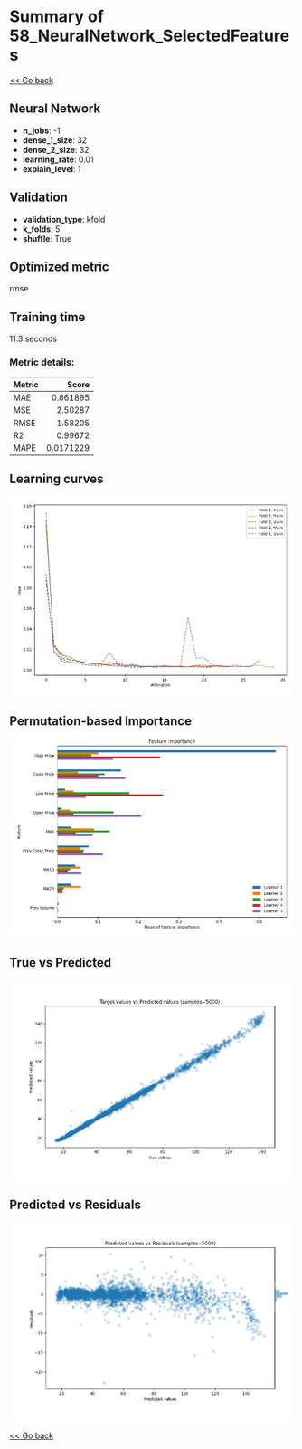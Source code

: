 # Summary of 58_NeuralNetwork_SelectedFeatures

[<< Go back](../README.md)


## Neural Network
- **n_jobs**: -1
- **dense_1_size**: 32
- **dense_2_size**: 32
- **learning_rate**: 0.01
- **explain_level**: 1

## Validation
 - **validation_type**: kfold
 - **k_folds**: 5
 - **shuffle**: True

## Optimized metric
rmse

## Training time

11.3 seconds

### Metric details:
| Metric   |     Score |
|:---------|----------:|
| MAE      | 0.861895  |
| MSE      | 2.50287   |
| RMSE     | 1.58205   |
| R2       | 0.99672   |
| MAPE     | 0.0171229 |



## Learning curves
![Learning curves](learning_curves.png)

## Permutation-based Importance
![Permutation-based Importance](permutation_importance.png)
## True vs Predicted

![True vs Predicted](true_vs_predicted.png)


## Predicted vs Residuals

![Predicted vs Residuals](predicted_vs_residuals.png)



[<< Go back](../README.md)
